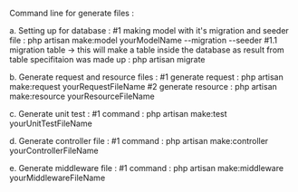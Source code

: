 Command line for generate files :

a. Setting up for database :
#1 making model with it's migration and seeder file : php artisan make:model yourModelName --migration --seeder
#1.1 migration table -> this will make a table inside the database as result from table specifitaion was made up : php artisan migrate

b. Generate request and resource files :
#1 generate request : php artisan make:request yourRequestFileName
#2 generate resource : php artisan make:resource yourResourceFileName

c. Generate unit test :
#1 command : php artisan make:test yourUnitTestFileName

d. Generate controller file :
#1 command : php artisan make:controller yourControllerFileName

e. Generate middleware file :
#1 command : php artisan make:middleware yourMiddlewareFileName